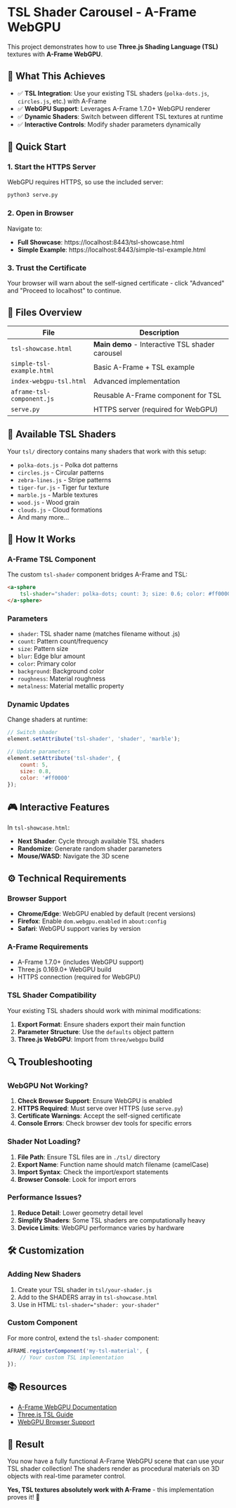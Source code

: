 # TSL Shader Carousel - A-Frame WebGPU

This project demonstrates how to use **Three.js Shading Language (TSL)** textures with **A-Frame WebGPU**.

## 🎯 What This Achieves

- ✅ **TSL Integration**: Use your existing TSL shaders (`polka-dots.js`, `circles.js`, etc.) with A-Frame
- ✅ **WebGPU Support**: Leverages A-Frame 1.7.0+ WebGPU renderer
- ✅ **Dynamic Shaders**: Switch between different TSL textures at runtime
- ✅ **Interactive Controls**: Modify shader parameters dynamically

## 🚀 Quick Start

### 1. Start the HTTPS Server
WebGPU requires HTTPS, so use the included server:

```bash
python3 serve.py
```

### 2. Open in Browser
Navigate to:
- **Full Showcase**: https://localhost:8443/tsl-showcase.html
- **Simple Example**: https://localhost:8443/simple-tsl-example.html

### 3. Trust the Certificate
Your browser will warn about the self-signed certificate - click "Advanced" and "Proceed to localhost" to continue.

## 📁 Files Overview

| File | Description |
|------|-------------|
| `tsl-showcase.html` | **Main demo** - Interactive TSL shader carousel |
| `simple-tsl-example.html` | Basic A-Frame + TSL example |
| `index-webgpu-tsl.html` | Advanced implementation |
| `aframe-tsl-component.js` | Reusable A-Frame component for TSL |
| `serve.py` | HTTPS server (required for WebGPU) |

## 🎨 Available TSL Shaders

Your `tsl/` directory contains many shaders that work with this setup:

- `polka-dots.js` - Polka dot patterns
- `circles.js` - Circular patterns  
- `zebra-lines.js` - Stripe patterns
- `tiger-fur.js` - Tiger fur texture
- `marble.js` - Marble textures
- `wood.js` - Wood grain
- `clouds.js` - Cloud formations
- And many more...

## 🔧 How It Works

### A-Frame TSL Component
The custom `tsl-shader` component bridges A-Frame and TSL:

```html
<a-sphere 
    tsl-shader="shader: polka-dots; count: 3; size: 0.6; color: #ff0000">
</a-sphere>
```

### Parameters
- `shader`: TSL shader name (matches filename without .js)
- `count`: Pattern count/frequency
- `size`: Pattern size
- `blur`: Edge blur amount  
- `color`: Primary color
- `background`: Background color
- `roughness`: Material roughness
- `metalness`: Material metallic property

### Dynamic Updates
Change shaders at runtime:

```javascript
// Switch shader
element.setAttribute('tsl-shader', 'shader', 'marble');

// Update parameters
element.setAttribute('tsl-shader', {
    count: 5,
    size: 0.8,
    color: '#ff0000'
});
```

## 🎮 Interactive Features

In `tsl-showcase.html`:
- **Next Shader**: Cycle through available TSL shaders
- **Randomize**: Generate random shader parameters
- **Mouse/WASD**: Navigate the 3D scene

## ⚙️ Technical Requirements

### Browser Support
- **Chrome/Edge**: WebGPU enabled by default (recent versions)
- **Firefox**: Enable `dom.webgpu.enabled` in `about:config`
- **Safari**: WebGPU support varies by version

### A-Frame Requirements
- A-Frame 1.7.0+ (includes WebGPU support)
- Three.js 0.169.0+ WebGPU build
- HTTPS connection (required for WebGPU)

### TSL Shader Compatibility
Your existing TSL shaders should work with minimal modifications:

1. **Export Format**: Ensure shaders export their main function
2. **Parameter Structure**: Use the `defaults` object pattern
3. **Three.js WebGPU**: Import from `three/webgpu` build

## 🔍 Troubleshooting

### WebGPU Not Working?
1. **Check Browser Support**: Ensure WebGPU is enabled
2. **HTTPS Required**: Must serve over HTTPS (use `serve.py`)  
3. **Certificate Warnings**: Accept the self-signed certificate
4. **Console Errors**: Check browser dev tools for specific errors

### Shader Not Loading?
1. **File Path**: Ensure TSL files are in `./tsl/` directory
2. **Export Name**: Function name should match filename (camelCase)
3. **Import Syntax**: Check the import/export statements
4. **Browser Console**: Look for import errors

### Performance Issues?
1. **Reduce Detail**: Lower geometry detail level
2. **Simplify Shaders**: Some TSL shaders are computationally heavy
3. **Device Limits**: WebGPU performance varies by hardware

## 🛠️ Customization

### Adding New Shaders
1. Create your TSL shader in `tsl/your-shader.js`
2. Add to the SHADERS array in `tsl-showcase.html`
3. Use in HTML: `tsl-shader="shader: your-shader"`

### Custom Component
For more control, extend the `tsl-shader` component:

```javascript
AFRAME.registerComponent('my-tsl-material', {
    // Your custom TSL implementation
});
```

## 📚 Resources

- [A-Frame WebGPU Documentation](https://aframe.io/docs/1.7.0/introduction/webgpu.html)
- [Three.js TSL Guide](https://threejs.org/docs/#manual/en/introduction/Three.js-Shading-Language)
- [WebGPU Browser Support](https://caniuse.com/webgpu)

## 🎉 Result

You now have a fully functional A-Frame WebGPU scene that can use your TSL shader collection! The shaders render as procedural materials on 3D objects with real-time parameter control.

**Yes, TSL textures absolutely work with A-Frame** - this implementation proves it! 🚀